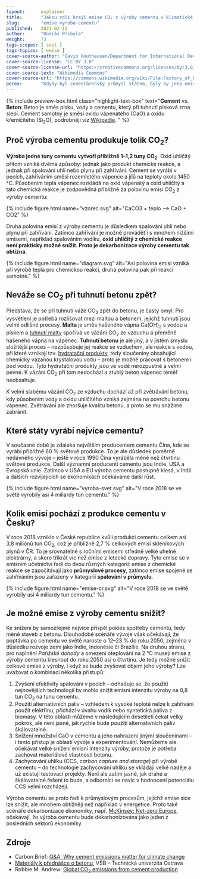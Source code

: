 ```yaml
---
layout:      explainer
title:       "Jakou roli hrají emise CO₂ z výroby cementu v klimatické změně?"
slug:        "emise-vyroba-cementu"
published:   2021-02-13
author:      "Ondráš Přibyla"
weight:      73
tags-scopes: [ svet ]
tags-topics: [ emise ]
cover-source-author: "Gavin Houtheusen/Department for International Development"
cover-source-license: "CC BY 3.0"
cover-source-license-url: "https://creativecommons.org/licenses/by/3.0/deed.en"
cover-source-text: "Wikimedia Commons"
cover-source-url: "https://commons.wikimedia.org/wiki/File:Factory_of_National_Cement_Share_Company.jpg"
perex:       "Kdyby byl cementárenský průmysl státem, byly by jeho emise třetí největší na světě, hned po Číně a USA. V roce 2015 způsobila výroba cementu přibližně 2,8 miliard tun CO<sub>2</sub>, tedy asi 8 % světových emisí. To je zhruba čtyřikrát více než letecká doprava.  Můžeme očekávat, že díky rozvoji měst bude poptávka po cementu a betonu ve světovém měřítku dále narůstat. Pro naplnění cílů Pařížské dohody bude zároveň nutné dramaticky snížit emise z výroby cementu, což se zatím příliš nedaří."
---
```


{% include preview-box.html
    class="highlight-text-box"
    text="**Cement** vs. **Beton**: Beton je směs písku, vody a cementu, který při tuhnutí písková zrna slepí. Cement samotný je směsí oxidu vápenatého (CaO) a oxidu křemičitého (Si<sub>2</sub>O), podrobněji viz [Wikipedie](https://cs.wikipedia.org/wiki/Cement#Slo%C5%BEen%C3%AD_cementu).
"
%}

## Proč výroba cementu produkuje tolik CO<sub>2</sub>?

**Výroba jedné tuny cementu vytvoří přibližně 1–1,2 tuny CO<sub>2</sub>**. Oxid uhličitý přitom vzniká dvěma způsoby: jednak jako produkt chemické reakce, a jednak při spalování uhlí nebo plynu při zahřívání. Cement se vyrábí v pecích, zahříváním směsi rozemletého vápence a jílů na teploty okolo 1450 °C. Působením tepla vápenec rozkládá na oxid vápenatý a oxid uhličitý a tato chemická reakce je zodpovědná přibližně za polovinu emisí CO<sub>2</sub> z výroby cementu:

{% include figure.html
    name="vzorec.svg"
    alt="CaCO3 + teplo ⟶ CaO + CO2"
%}

Druhá polovina emisí z výroby cementu je důsledkem spalování uhlí nebo plynu při zahřívání. Zatímco zahřívání je možné provádět i s mnohem nižšími emisemi, například spalováním vodíku, **oxid uhličitý z chemické reakce není prakticky možné snížit. Proto je dekarbonizace výroby cementu tak obtížná**.

{% include figure.html
    name="diagram.svg"
    alt="Asi polovina emisí vzniká při výrobě tepla pro chemickou reakci, druhá polovina pak při reakci samotné."
%}

## Neváže se CO<sub>2</sub> při tuhnutí betonu zpět?

Představa, že se při tuhnutí váže CO<sub>2</sub> zpět do betonu, je častý omyl. Pro vysvětlení je potřeba rozlišovat mezi maltou a betonem, jejichž tuhnutí jsou velmi odlišné procesy. **Malta** je směs hašeného vápna Ca(OH)<sub>2</sub> s vodou a pískem a [tuhnutí malty](https://cs.wikipedia.org/wiki/Malta_(materi%C3%A1l)) spočívá ve vázání CO<sub>2</sub> ze vzduchu a přeměně hašeného vápna na vápenec. **Tuhnutí betonu** je ale jiný, a v jistém smyslu složitější proces – nezpůsobuje jej reakce se vzduchem, ale reakce s vodou, při které vznikají tzv. [hydratační produkty](http://homel.vsb.cz/~khe0007/Predmety/Stavebni%20hmoty/Prednaska_c.6.pdf), tedy sloučeniny obsahující chemicky vázanou krystalovou vodu – proto je možné pracovat s betonem i pod vodou. Tyto hydratační produkty jsou ve vodě nerozpustné a velmi pevné. K vázání CO<sub>2</sub> při tom nedochází a ztuhlý beton vápenec téměř neobsahuje.

K velmi slabému vázání CO<sub>2</sub> ze vzduchu dochází až při zvětrávání betonu, kdy působením vody a oxidu uhličitého vzniká zejména na povrchu betonu vápenec. Zvětrávání ale zhoršuje kvalitu betonu, a proto se mu snažíme zabránit.

## Které státy vyrábí nejvíce cementu?

V současné době je zdaleka největším producentem cementu Čína, kde se vyrábí přibližně 60 % světové produkce. To je ale důsledek poměrně nedávného vývoje –  ještě v roce 1990 Čína vyráběla méně než čtvrtinu světové produkce. Další významní producenti cementu jsou Indie, USA a Evropská unie. Zatímco v USA a EU výroba cementu postupně klesá, v Indii a dalších rozvíjejících se ekonomikách očekáváme další růst.

{% include figure.html
    name="vyroba-svet.svg"
    alt="V roce 2018 se ve světě vyrobily asi 4 miliardy tun cementu."
%}

## Kolik emisí pochází z produkce cementu v Česku?

V roce 2018 vzniklo v České republice kvůli produkci cementu celkem asi 3,8 miliónů tun CO<sub>2</sub>, což je přibližně 2,7 % celkových emisí skleníkových plynů v ČR. To je srovnatelné s ročními emisemi středně velké uhelné elektrárny, a skoro třikrát víc než emise z letecké dopravy. Tyto emise se v emisním účetnictví řadí do dvou různých kategorií: emise z chemické reakce se započítávají jako **průmyslové procesy**, zatímco emise spojené se zahříváním jsou zařazeny v kategorii **spalování v průmyslu**.

{% include figure.html
    name="emise-cr.svg"
    alt="V roce 2018 se ve světě vyrobily asi 4 miliardy tun cementu."
%}

## Je možné emise z výroby cementu snížit?

Ke snížení by samozřejmě nejvíce přispěl pokles spotřeby cementu, tedy méně staveb z betonu. Dlouhodobé scénáře vývoje však očekávají, že poptávka po cementu ve světě naroste o 12–23 % do roku 2050, zejména v důsledku rozvoje zemí jako Indie, Indonésie či Brazílie. Na druhou stranu, pro naplnění _Pařížské dohody_ a omezení oteplování na 2 °C musejí emise z výroby cementu klesnout do roku 2050 asi o čtvrtinu. Je tedy možné snížit celkové emise z výroby, i když se bude zvyšovat objem jeho výroby? Lze uvažovat o kombinaci několika přístupů:

1. Zvýšení efektivity spalování v pecích – odhaduje se, že použití nejnovějších technologií by mohlo snížit emisní intenzitu výroby na 0,8 tun CO<sub>2</sub> na tunu cementu.  
2. Použití alternativních paliv – vzhledem k vysoké teplotě nelze k zahřívání použít elektřinu, přichází v úvahu vodík nebo syntetická paliva z biomasy. V této oblasti můžeme v následujícím desetiletí čekat velký pokrok, ale není jasné, jak rychle bude použití alternativních paliv škálovatelné.
3. Snížení množství CaO v cementu a jeho nahrazení jinými sloučeninami – i tento přístup je oblastí vývoje a experimentování. Nemůžeme ale očekávat velké snížení emisní intenzity výroby, protože je potřeba zachovat materiálové vlastnosti betonu.  
4. Zachycování uhlíku (CCS, _carbon capture and storage_) při výrobě cementu – do technologie zachycování uhlíku se vkládají velké naděje a už existují testovací projekty. Není ale zatím jasné, jak drahé a škálovatelné řešení to bude, a odborníci se navíc v hodnocení potenciálu CCS velmi rozcházejí.

Výroba cementu se proto řadí k průmyslovým procesům, jejichž emise sice lze snížit, ale mnohem obtížněji než například v energetice. Proto také scénáře dekarbonizace ekonomiky, např. [McKinsey: Net-zero Europe](https://www.mckinsey.com/business-functions/sustainability/our-insights/how-the-european-union-could-achieve-net-zero-emissions-at-net-zero-cost), očekávají, že výroba cementu bude dekarbonizována jako jeden z posledních sektorů ekonomiky.

## Zdroje

* Carbon Brief: [Q&A: Why cement emissions matter for climate change](https://www.carbonbrief.org/qa-why-cement-emissions-matter-for-climate-change)
* [Materiály k přednášce o betonu](http://homel.vsb.cz/~khe0007/Predmety/Stavebni%20hmoty/Prednaska_c.6.pdf), VŠB – Technická univerzita Ostrava
* Robbie M. Andrew: [Global CO<sub>2</sub> emissions from cement production](https://essd.copernicus.org/articles/10/195/2018/essd-10-195-2018.pdf)
